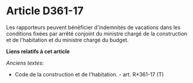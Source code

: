 # Article D361-17

Les rapporteurs peuvent bénéficier d'indemnités de vacations dans les conditions fixées par arrêté conjoint du ministre
chargé de la construction et de l'habitation et du ministre chargé du budget.

**Liens relatifs à cet article**

_Anciens textes_:

  - Code de la construction et de l'habitation. - art. R*361-17 (T)
